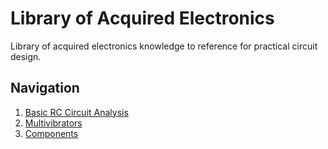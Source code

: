 # Library of Acquired Electronics

Library of acquired electronics knowledge to reference for practical circuit design.

## Navigation
1. [Basic RC Circuit Analysis](/RC/README.md)
2. [Multivibrators](/Multivibrators/README.md)
3. [Components](/Components/README.md)

